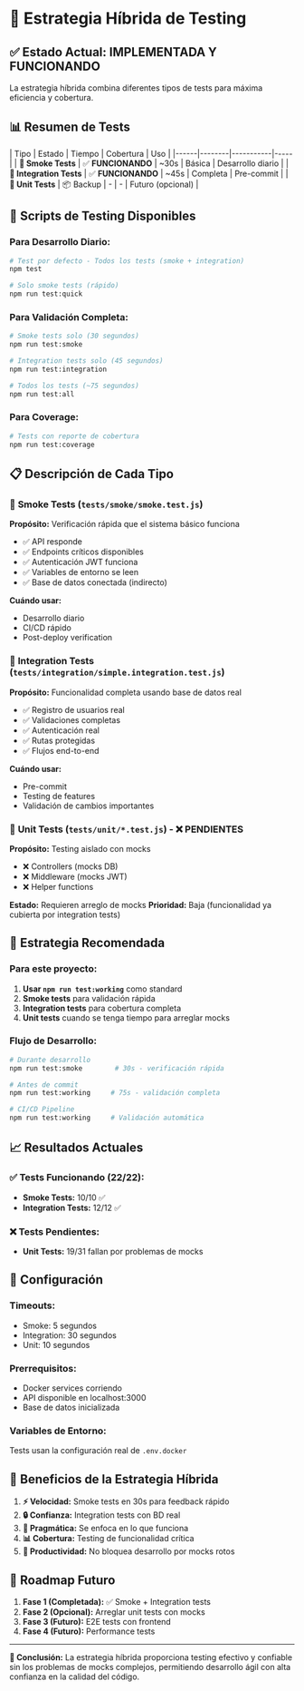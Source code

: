 # 🎯 Estrategia Híbrida de Testing

## ✅ **Estado Actual: IMPLEMENTADA Y FUNCIONANDO**

La estrategia híbrida combina diferentes tipos de tests para máxima eficiencia y cobertura.

## 📊 **Resumen de Tests**

| Tipo | Estado | Tiempo | Cobertura | Uso |
|------|--------|-----------|-----|
| **💨 Smoke Tests** | ✅ **FUNCIONANDO** | ~30s | Básica | Desarrollo diario |
| **🔗 Integration Tests** | ✅ **FUNCIONANDO** | ~45s | Completa | Pre-commit |
| **🧪 Unit Tests** | 📦 Backup | - | - | Futuro (opcional) |

## 🚀 **Scripts de Testing Disponibles**

### **Para Desarrollo Diario:**
```bash
# Test por defecto - Todos los tests (smoke + integration)
npm test

# Solo smoke tests (rápido)
npm run test:quick
```

### **Para Validación Completa:**
```bash
# Smoke tests solo (30 segundos)
npm run test:smoke

# Integration tests solo (45 segundos)
npm run test:integration

# Todos los tests (~75 segundos)
npm run test:all
```

### **Para Coverage:**
```bash
# Tests con reporte de cobertura
npm run test:coverage
```

## 📋 **Descripción de Cada Tipo**

### 💨 **Smoke Tests** (`tests/smoke/smoke.test.js`)
**Propósito:** Verificación rápida que el sistema básico funciona
- ✅ API responde
- ✅ Endpoints críticos disponibles
- ✅ Autenticación JWT funciona
- ✅ Variables de entorno se leen
- ✅ Base de datos conectada (indirecto)

**Cuándo usar:** 
- Desarrollo diario
- CI/CD rápido
- Post-deploy verification

### 🔗 **Integration Tests** (`tests/integration/simple.integration.test.js`)
**Propósito:** Funcionalidad completa usando base de datos real
- ✅ Registro de usuarios real
- ✅ Validaciones completas
- ✅ Autenticación real
- ✅ Rutas protegidas
- ✅ Flujos end-to-end

**Cuándo usar:**
- Pre-commit
- Testing de features
- Validación de cambios importantes

### 🧪 **Unit Tests** (`tests/unit/*.test.js`) - ❌ **PENDIENTES**
**Propósito:** Testing aislado con mocks
- ❌ Controllers (mocks DB)
- ❌ Middleware (mocks JWT)
- ❌ Helper functions

**Estado:** Requieren arreglo de mocks
**Prioridad:** Baja (funcionalidad ya cubierta por integration tests)

## 🎯 **Estrategia Recomendada**

### **Para este proyecto:**
1. **Usar `npm run test:working`** como standard
2. **Smoke tests** para validación rápida
3. **Integration tests** para cobertura completa
4. **Unit tests** cuando se tenga tiempo para arreglar mocks

### **Flujo de Desarrollo:**
```bash
# Durante desarrollo
npm run test:smoke        # 30s - verificación rápida

# Antes de commit
npm run test:working     # 75s - validación completa

# CI/CD Pipeline
npm run test:working     # Validación automática
```

## 📈 **Resultados Actuales**

### ✅ **Tests Funcionando (22/22):**
- **Smoke Tests:** 10/10 ✅
- **Integration Tests:** 12/12 ✅

### ❌ **Tests Pendientes:**
- **Unit Tests:** 19/31 fallan por problemas de mocks

## 🔧 **Configuración**

### **Timeouts:**
- Smoke: 5 segundos
- Integration: 30 segundos
- Unit: 10 segundos

### **Prerrequisitos:**
- Docker services corriendo
- API disponible en localhost:3000
- Base de datos inicializada

### **Variables de Entorno:**
Tests usan la configuración real de `.env.docker`

## 🎉 **Beneficios de la Estrategia Híbrida**

1. **⚡ Velocidad:** Smoke tests en 30s para feedback rápido
2. **🔒 Confianza:** Integration tests con BD real
3. **🎯 Pragmática:** Se enfoca en lo que funciona
4. **📊 Cobertura:** Testing de funcionalidad crítica
5. **🚀 Productividad:** No bloquea desarrollo por mocks rotos

## 🔮 **Roadmap Futuro**

1. **Fase 1 (Completada):** ✅ Smoke + Integration tests
2. **Fase 2 (Opcional):** Arreglar unit tests con mocks
3. **Fase 3 (Futuro):** E2E tests con frontend
4. **Fase 4 (Futuro):** Performance tests

---

**🎯 Conclusión:** La estrategia híbrida proporciona testing efectivo y confiable sin los problemas de mocks complejos, permitiendo desarrollo ágil con alta confianza en la calidad del código.
